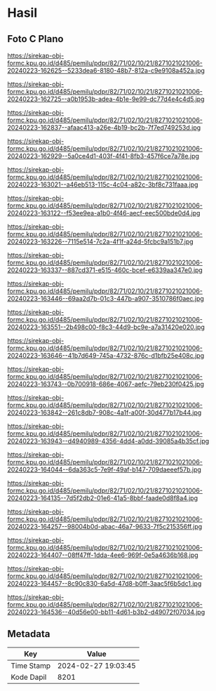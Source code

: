 # Hasil

## Foto C Plano

https://sirekap-obj-formc.kpu.go.id/d485/pemilu/pdpr/82/71/02/10/21/8271021021006-20240223-162625--5233dea6-8180-48b7-812a-c9e9108a452a.jpg

https://sirekap-obj-formc.kpu.go.id/d485/pemilu/pdpr/82/71/02/10/21/8271021021006-20240223-162725--a0b1953b-adea-4b1e-9e99-dc77d4e4c4d5.jpg

https://sirekap-obj-formc.kpu.go.id/d485/pemilu/pdpr/82/71/02/10/21/8271021021006-20240223-162837--afaac413-a26e-4b19-bc2b-7f7ed749253d.jpg

https://sirekap-obj-formc.kpu.go.id/d485/pemilu/pdpr/82/71/02/10/21/8271021021006-20240223-162929--5a0ce4d1-403f-4f41-8fb3-457f6ce7a78e.jpg

https://sirekap-obj-formc.kpu.go.id/d485/pemilu/pdpr/82/71/02/10/21/8271021021006-20240223-163021--a46eb513-115c-4c04-a82c-3bf8c731faaa.jpg

https://sirekap-obj-formc.kpu.go.id/d485/pemilu/pdpr/82/71/02/10/21/8271021021006-20240223-163122--f53ee9ea-a1b0-4f46-aecf-eec500bde0d4.jpg

https://sirekap-obj-formc.kpu.go.id/d485/pemilu/pdpr/82/71/02/10/21/8271021021006-20240223-163226--7115e514-7c2a-4f1f-a24d-5fcbc9a151b7.jpg

https://sirekap-obj-formc.kpu.go.id/d485/pemilu/pdpr/82/71/02/10/21/8271021021006-20240223-163337--887cd371-e515-460c-bcef-e6339aa347e0.jpg

https://sirekap-obj-formc.kpu.go.id/d485/pemilu/pdpr/82/71/02/10/21/8271021021006-20240223-163446--69aa2d7b-01c3-447b-a907-3510786f0aec.jpg

https://sirekap-obj-formc.kpu.go.id/d485/pemilu/pdpr/82/71/02/10/21/8271021021006-20240223-163551--2b498c00-f8c3-44d9-bc9e-a7a31420e020.jpg

https://sirekap-obj-formc.kpu.go.id/d485/pemilu/pdpr/82/71/02/10/21/8271021021006-20240223-163646--41b7d649-745a-4732-876c-d1bfb25e408c.jpg

https://sirekap-obj-formc.kpu.go.id/d485/pemilu/pdpr/82/71/02/10/21/8271021021006-20240223-163743--0b700918-686e-4067-aefc-79eb230f0425.jpg

https://sirekap-obj-formc.kpu.go.id/d485/pemilu/pdpr/82/71/02/10/21/8271021021006-20240223-163842--261c8db7-908c-4a1f-a00f-30d477b17b44.jpg

https://sirekap-obj-formc.kpu.go.id/d485/pemilu/pdpr/82/71/02/10/21/8271021021006-20240223-163943--d4940989-4356-4dd4-a0dd-39085a4b35cf.jpg

https://sirekap-obj-formc.kpu.go.id/d485/pemilu/pdpr/82/71/02/10/21/8271021021006-20240223-164044--6da363c5-7e9f-49af-b147-709daeeef57b.jpg

https://sirekap-obj-formc.kpu.go.id/d485/pemilu/pdpr/82/71/02/10/21/8271021021006-20240223-164135--7d5f2db2-01e6-41a5-8bbf-faade0d8f8a4.jpg

https://sirekap-obj-formc.kpu.go.id/d485/pemilu/pdpr/82/71/02/10/21/8271021021006-20240223-164257--98004b0d-abac-46a7-9633-7f5c215356ff.jpg

https://sirekap-obj-formc.kpu.go.id/d485/pemilu/pdpr/82/71/02/10/21/8271021021006-20240223-164407--08ff47ff-1dda-4ee6-969f-0e5a4636b168.jpg

https://sirekap-obj-formc.kpu.go.id/d485/pemilu/pdpr/82/71/02/10/21/8271021021006-20240223-164457--8c90c830-6a5d-47d8-b0ff-3aac5f6b5dc1.jpg

https://sirekap-obj-formc.kpu.go.id/d485/pemilu/pdpr/82/71/02/10/21/8271021021006-20240223-164536--40d56e00-bb11-4d61-b3b2-d49072f07034.jpg


## Metadata

| Key        | Value               |
| ---------- | ------------------- |
| Time Stamp | 2024-02-27 19:03:45 |
| Kode Dapil | 8201                |



